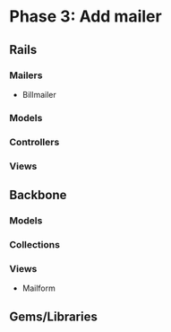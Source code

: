 # Phase 3: Add mailer

## Rails

### Mailers
* Billmailer
### Models

### Controllers

### Views

## Backbone
### Models

### Collections

### Views
* Mailform

## Gems/Libraries
